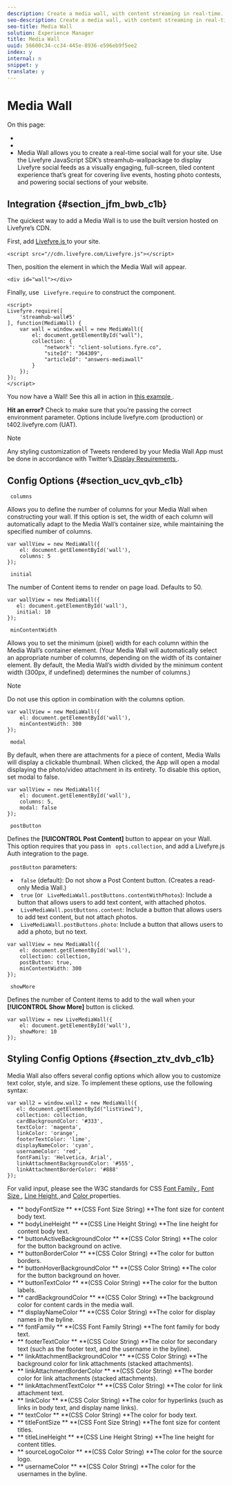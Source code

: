 ```yaml
---
description: Create a media wall, with content streaming in real-time.
seo-description: Create a media wall, with content streaming in real-time.
seo-title: Media Wall
solution: Experience Manager
title: Media Wall
uuid: 56600c34-cc34-445e-8936-e596eb9f5ee2
index: y
internal: n
snippet: y
translate: y
---
```


# Media Wall

On this page: 

* [](#c_media_wall_integration/section_jfm_bwb_c1b)
* [](#c_media_wall_integration/section_ucv_qvb_c1b)
* [](#c_media_wall_integration/section_ztv_dvb_c1b)
Media Wall allows you to create a real-time social wall for your site. Use the Livefyre JavaScript SDK’s streamhub-wallpackage to display Livefyre social feeds as a visually engaging, full-screen, tiled content experience that’s great for covering live events, hosting photo contests, and powering social sections of your website. 

## Integration {#section_jfm_bwb_c1b}

The quickest way to add a Media Wall is to use the built version hosted on Livefyre’s CDN. 

First, add [ Livefyre.js ](https://github.com/Livefyre/Livefyre.js) to your site. 

```
<script src="//cdn.livefyre.com/Livefyre.js"></script> 
```
Then, position the element in which the Media Wall will appear. 

```
<div id="wall"></div>
```
Finally, use ` Livefyre.require` to construct the component. 

```
<script> 
Livefyre.require([ 
    'streamhub-wall#5' 
], function(MediaWall) {     
    var wall = window.wall = new MediaWall({ 
        el: document.getElementById("wall"), 
        collection: { 
            "network": "client-solutions.fyre.co", 
            "siteId": "364309", 
            "articleId": "answers-mediawall" 
        } 
    }); 
}); 
</script>
```
You now have a Wall! See this all in action in [ this example ](http://codepen.io/gobengo/pen/dFwDL). 

**Hit an error?** Check to make sure that you’re passing the correct environment parameter. Options include livefyre.com (production) or t402.livefyre.com (UAT). 

>[!NOTE]
>
>Any styling customization of Tweets rendered by your Media Wall App must be done in accordance with Twitter’s[ Display Requirements ](https://dev.twitter.com/terms/display-requirements). 


## Config Options {#section_ucv_qvb_c1b}

` columns` 

Allows you to define the number of columns for your Media Wall when constructing your wall. If this option is set, the width of each column will automatically adapt to the Media Wall’s container size, while maintaining the specified number of columns. 

```
var wallView = new MediaWall({ 
    el: document.getElementById('wall'), 
    columns: 5 
});
```
` initial` 

The number of Content items to render on page load. Defaults to 50. 

```
var wallView = new MediaWall({ 
   el: document.getElementById('wall'), 
   initial: 10 
});
```
` minContentWidth` 

Allows you to set the minimum (pixel) width for each column within the Media Wall’s container element. (Your Media Wall will automatically select an appropriate number of columns, depending on the width of its container element. By default, the Media Wall’s width divided by the minimum content width (300px, if undefined) determines the number of columns.) 

>[!NOTE]
>
>Do not use this option in combination with the columns option.


```
var wallView = new MediaWall({ 
    el: document.getElementById('wall'), 
    minContentWidth: 300 
});
```
` modal` 

By default, when there are attachments for a piece of content, Media Walls will display a clickable thumbnail. When clicked, the App will open a modal displaying the photo/video attachment in its entirety. To disable this option, set modal to false. 

```
var wallView = new MediaWall({ 
    el: document.getElementById('wall'), 
    columns: 5, 
    modal: false 
});
```
` postButton` 

Defines the **[!UICONTROL  Post Content]** button to appear on your Wall. This option requires that you pass in ` opts.collection`, and add a Livefyre.js Auth integration to the page. 

` postButton` parameters: 

* ` false` (default): Do not show a Post Content button. (Creates a read-only Media Wall.)
* ` true` (or ` LiveMediaWall.postButtons.contentWithPhotos`): Include a button that allows users to add text content, with attached photos.
* ` LiveMediaWall.postButtons.content`: Include a button that allows users to add text content, but not attach photos.
* ` LiveMediaWall.postButtons.photo`: Include a button that allows users to add a photo, but no text.

```
var wallView = new MediaWall({ 
    el: document.getElementById('wall'), 
    collection: collection, 
    postButton: true, 
    minContentWidth: 300 
});
```
` showMore` 

Defines the number of Content items to add to the wall when your **[!UICONTROL  Show More]** button is clicked. 

```
var wallView = new LiveMediaWall({ 
    el: document.getElementById('wall'), 
    showMore: 10 
});
```

## Styling Config Options {#section_ztv_dvb_c1b}

Media Wall also offers several config options which allow you to customize text color, style, and size. To implement these options, use the following syntax: 

```
var wall2 = window.wall2 = new MediaWall({ 
   el: document.getElementById("listView1"), 
   collection: collection, 
   cardBackgroundColor: '#333', 
   textColor: 'magenta', 
   linkColor: 'orange', 
   footerTextColor: 'lime', 
   displayNameColor: 'cyan', 
   usernameColor: 'red', 
   fontFamily: 'Helvetica, Arial', 
   linkAttachmentBackgroundColor: '#555', 
   linkAttachmentBorderColor: '#888' 
}); 

```
For valid input, please see the W3C standards for CSS [ Font Family ](http://www.w3.org/TR/CSS2/fonts.html#propdef-font-family), [ Font Size ](http://www.w3.org/TR/CSS2/fonts.html#font-size-props), [ Line Height, ](http://www.w3.org/TR/CSS2/visudet.html#propdef-line-height) and [ Color ](http://www.w3.org/TR/css3-color/#colorunits) properties. 

* ** bodyFontSize ** **(CSS Font Size String) **The font size for content body text. 
* ** bodyLineHeight ** **(CSS Line Height String) **The line height for content body text. 
* ** buttonActiveBackgroundColor ** **(CSS Color String) **The color for the button background on active. 
* ** buttonBorderColor ** **(CSS Color String) **The color for button borders. 
* ** buttonHoverBackgroundColor ** **(CSS Color String) **The color for the button background on hover. 
* ** buttonTextColor ** **(CSS Color String) **The color for the button labels. 
* ** cardBackgroundColor ** **(CSS Color String) **The background color for content cards in the media wall. 
* ** displayNameColor ** **(CSS Color String) **The color for display names in the byline. 
* ** fontFamily ** **(CSS Font Family String) **The font family for body text. 
* ** footerTextColor ** **(CSS Color String) **The color for secondary text (such as the footer text, and the username in the byline). 
* ** linkAttachmentBackgroundColor ** **(CSS Color String) **The background color for link attachments (stacked attachments). 
* ** linkAttachmentBorderColor ** **(CSS Color String) **The border color for link attachments (stacked attachments). 
* ** linkAttachmentTextColor ** **(CSS Color String) **The color for link attachment text. 
* ** linkColor ** **(CSS Color String) **The color for hyperlinks (such as links in body text, and display name links). 
* ** textColor ** **(CSS Color String) **The color for body text. 
* ** titleFontSize ** **(CSS Font Size String) **The font size for content titles. 
* ** titleLineHeight ** **(CSS Line Height String) **The line height for content titles. 
* ** sourceLogoColor ** **(CSS Color String) **The color for the source logo. 
* ** usernameColor ** **(CSS Color String) **The color for the usernames in the byline. 
